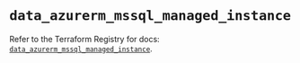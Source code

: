 # `data_azurerm_mssql_managed_instance`

Refer to the Terraform Registry for docs: [`data_azurerm_mssql_managed_instance`](https://registry.terraform.io/providers/hashicorp/azurerm/4.35.0/docs/data-sources/mssql_managed_instance).
